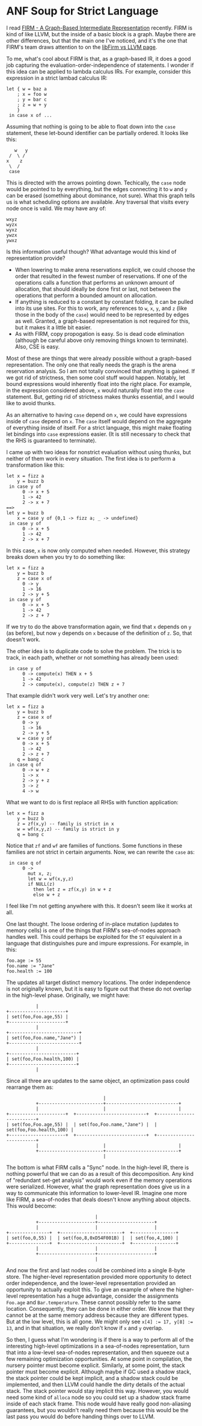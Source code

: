 # ANF Soup for Strict Language

I read [FIRM - A Graph-Based Intermediate Representation](https://citeseerx.ist.psu.edu/viewdoc/download?doi=10.1.1.716.5826&rep=rep1&type=pdf)
recently. FIRM is kind of like LLVM, but the inside of a basic block is a
graph. Maybe there are other differences, but that the main one I've noticed,
and it's the one that FIRM's team draws attention to on the
[libFirm vs LLVM page](https://pp.ipd.kit.edu/firm/LLVM.html).

To me, what's cool about FIRM is that, as a graph-based IR, it does a good
job capturing the evaluation-order-independence of statements. I wonder if
this idea can be applied to lambda calculus IRs. For example, consider
this expression in a strict lambad calculus IR:

    let { w = baz a
        ; x = foo w
        ; y = bar c
        ; z = w + y
        }
     in case x of ...

Assuming that nothing is going to be able to float down into the `case`
statement, these let-bound identifier can be partially ordered. It looks
like this:

       w   y
     /  \ /
    x    z
     \  /
     case

This is directed with the arrows pointing down. Techically, the `case` node
would be pointed to by everything, but the edges connecting it to `w` and `y`
can be erased (something about dominance, not sure). What this graph
tells us is what scheduling options are available. Any traversal that visits
every node once is valid. We may have any of:

    wxyz
    wyzx
    wyxz
    ywzx
    ywxz

Is this information useful though? What advantage would this kind of
representation provide?

* When lowering to make arena reservations explicit, we could choose the order
  that resulted in the fewest number of reservations. If one of the operations
  calls a function that performs an unknown amount of allocation, that should
  ideally be done first or last, not between the operations that perform a
  bounded amount on allocation.
* If anything is reduced to a constant by constant folding, it can be pulled
  into its use sites. For this to work, any references to `w`, `x`, `y`, and
  `z` (like those in the body of the `case`) would need to be represented by
  edges as well. Granted, a graph-based representation is not required for
  this, but it makes it a little bit easier.
* As with FIRM, copy propogation is easy. So is dead code elimination (although
  be careful above only removing things known to terminate). Also, CSE is
  easy.

Most of these are things that were already possible without a graph-based
representation. The only one that really needs the graph is the arena
reservation analysis. So I am not totally convinced that anything is gained.
If we got rid of strictness, then some cool stuff would happen. Notably,
let bound expressions would inherently float into the right place. For example,
in the expression considered above, `x` would naturally float into the
`case` statement. But, getting rid of strictness makes thunks essential, and
I would like to avoid thunks. 

As an alternative to having `case` depend on `x`, we could have expressions
inside of `case` depend on `x`. The `case` itself would depend on the
aggregate of everything inside of itself. For a strict language, this
might make floating let bindings into `case` expressions easier.
(It is still necessary to check that the RHS is guaranteed to terminate).

I came up with two ideas for nonstrict evaluation without using thunks,
but neither of them work in every situation. The first idea is to perform
a transformation like this:

    let x = fizz a
        y = buzz b
     in case y of
          0 -> x + 5
          1 -> 42
          2 -> x + 7
    ==>
    let y = buzz b
        x = case y of {0,1 -> fizz a; _ -> undefined}
     in case y of
          0 -> x + 5
          1 -> 42
          2 -> x + 7

In this case, `x` is now only computed when needed. However, this strategy
breaks down when you try to do something like:

    let x = fizz a
        y = buzz b
        z = case x of
          0 -> y
          1 -> 16
          2 -> y + 5
     in case y of
          0 -> x + 5
          1 -> 42
          2 -> z + 7

If we try to do the above transformation again, we find that `x` depends on
`y` (as before), but now `y` depends on `x` because of the definition of `z`.
So, that doesn't work.

The other idea is to duplicate code to solve the problem. The trick is to
track, in each path, whether or not something has already been used:

     in case y of
          0 -> compute(x) THEN x + 5
          1 -> 42
          2 -> compute(x), compute(z) THEN z + 7

That example didn't work very well. Let's try another one:

    let x = fizz a
        y = buzz b
        z = case x of
          0 -> y
          1 -> 16
          2 -> y + 5
        w = case y of
          0 -> x + 5
          1 -> 42
          2 -> z + 7
        q = bang c
     in case q of
          0 -> w + z
          1 -> x
          2 -> y + z
          3 -> z
          4 -> w

What we want to do is first replace all RHSs with function application:

    let x = fizz a
        y = buzz b
        z = zf(x,y) -- family is strict in x
        w = wf(x,y,z) -- family is strict in y
        q = bang c

Notice that `zf` and `wf` are families of functions. Some functions in
these families are not strict in certain arguments. Now, we can rewrite
the `case` as:

     in case q of
          0 ->
            mut x, z;
            let w = wf(x,y,z)
            if NULL(z)
              then let z = zf(x,y) in w + z
              else w + z

I feel like I'm not getting anywhere with this. It doesn't seem like it
works at all.

One last thought. The loose ordering of in-place mutation (updates to
memory cells) is one of the things that FIRM's sea-of-nodes approach handles
well. This could perhaps be exploited for the `ST` equivalent in a language
that distinguishes pure and impure expressions. For example, in this:

    foo.age := 55
    foo.name := "Jane"
    foo.health := 100
    

The updates all target distinct memory locations. The order independence is
not originally known, but it is easy to figure out that these do not overlap
in the high-level phase. Originally, we might have:

               |
    +---------------------+
    | set(foo,Foo.age,55) |
    +---------------------+
               |
    +--------------------------+
    | set(foo,Foo.name,"Jane") |
    +--------------------------+
               |
    +-------------------------+
    | set(foo,Foo.health,100) |
    +-------------------------+
               |

Since all three are updates to the same object, an optimization pass could
rearrange them as:

                                        |
               +------------------------+---------------------------+
               |                        |                           |
    +---------------------+  +--------------------------+  +-------------------------+
    | set(foo,Foo.age,55) |  | set(foo,Foo.name,"Jane") |  | set(foo,Foo.health,100) |
    +---------------------+  +--------------------------+  +-------------------------+
               |                        |                           |
               +------------------------+---------------------------+
                                        |

The bottom is what FIRM calls a "Sync" node. In the high-level IR, there
is nothing powerful that we can do as a result of this decomposition.
Any kind of "redundant set-get analysis" would work even if the memory
operations were serialized. However, what the graph representation does
give us in a way to communicate this information to lower-level IR.
Imagine one more like FIRM, a sea-of-nodes that deals doesn't know anything
about objects. This would become:
    
                                     |
               +---------------------+---------------------+
               |                     |                     |
    +---------------+  +-----------------------+  +----------------+
    | set(foo,0,55) |  | set(foo,8,0xD54F001B) |  | set(foo,4,100) |
    +---------------+  +-----------------------+  +----------------+
               |                     |                     |
               +---------------------+---------------------+
                                     |

And now the first and last nodes could be combined into a single 8-byte store.
The higher-level representation provided more opportunity to detect order
independence, and the lower-level representation provided an opportunity
to actually exploit this. To give an example of where the higher-level
representation has a huge advantage, consider the assignments `Foo.age`
and `Bar.temperature`. These cannot possibly refer to the same location.
Consequently, they can be done in either order. We know that they cannot
be at the same memory address because they are different types. But at the
low level, this is all gone. We might only see `x[4] := 17, y[8] := 13`,
and in that situation, we really don't know if `x` and `y` overlap.

So then, I guess what I'm wondering is if there is a way to perform
all of the interesting high-level optimizations in a sea-of-nodes
representation, turn that into a low-level sea-of-nodes representation,
and then squeeze out a few remaining optimization opportunities. At
some point in compilation, the nursery pointer must become explicit.
Similarly, at some point, the stack pointer must become explicit. Although
maybe if GC used a shadow stack, the stack pointer could be kept implicit,
and a shadow stack could be implemented, and then LLVM could handle the
dirty details of the actual stack. The stack pointer would stay implicit
this way. However, you would need some kind of `alloca` node so you could
set up a shadow stack frame inside of each stack frame. This node would
have really good non-aliasing guarantees, but you wouldn't really need
them because this would be the last pass you would do before handing
things over to LLVM.
